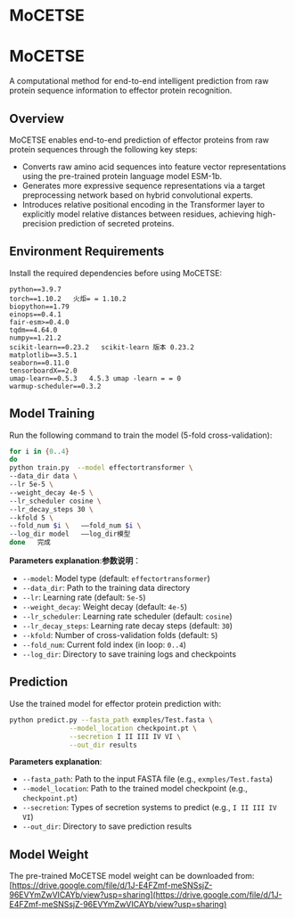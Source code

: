 # MoCETSE
# MoCETSE

A computational method for end-to-end intelligent prediction from raw protein sequence information to effector protein recognition.


## Overview
MoCETSE enables end-to-end prediction of effector proteins from raw protein sequences through the following key steps:
- Converts raw amino acid sequences into feature vector representations using the pre-trained protein language model ESM-1b.
- Generates more expressive sequence representations via a target preprocessing network based on hybrid convolutional experts.
- Introduces relative positional encoding in the Transformer layer to explicitly model relative distances between residues, achieving high-precision prediction of secreted proteins.


## Environment Requirements
Install the required dependencies before using MoCETSE:
```
python==3.9.7
torch==1.10.2   火炬= = 1.10.2
biopython==1.79
einops==0.4.1
fair-esm>=0.4.0
tqdm==4.64.0
numpy==1.21.2
scikit-learn==0.23.2   scikit-learn 版本 0.23.2
matplotlib==3.5.1
seaborn==0.11.0
tensorboardX==2.0
umap-learn==0.5.3   4.5.3 umap -learn = = 0
warmup-scheduler==0.3.2
```


## Model Training
Run the following command to train the model (5-fold cross-validation):
```bash   ”“bash
for i in {0..4}
do
python train.py  --model effectortransformer \
--data_dir data \
--lr 5e-5 \
--weight_decay 4e-5 \
--lr_scheduler cosine \
--lr_decay_steps 30 \
--kfold 5 \
--fold_num $i \   ——fold_num $i \
--log_dir model   ——log_dir模型
done   完成
```

**Parameters explanation**:**参数说明**：
- `--model`: Model type (default: `effectortransformer`)
- `--data_dir`: Path to the training data directory
- `--lr`: Learning rate (default: `5e-5`)
- `--weight_decay`: Weight decay (default: `4e-5`)
- `--lr_scheduler`: Learning rate scheduler (default: `cosine`)
- `--lr_decay_steps`: Learning rate decay steps (default: `30`)
- `--kfold`: Number of cross-validation folds (default: `5`)
- `--fold_num`: Current fold index (in loop: `0..4`)
- `--log_dir`: Directory to save training logs and checkpoints


## Prediction
Use the trained model for effector protein prediction with:
```bash
python predict.py --fasta_path exmples/Test.fasta \
               --model_location checkpoint.pt \
               --secretion I II III IV VI \
               --out_dir results
```

**Parameters explanation**:
- `--fasta_path`: Path to the input FASTA file (e.g., `exmples/Test.fasta`)
- `--model_location`: Path to the trained model checkpoint (e.g., `checkpoint.pt`)
- `--secretion`: Types of secretion systems to predict (e.g., `I II III IV VI`)
- `--out_dir`: Directory to save prediction results


## Model Weight
The pre-trained MoCETSE model weight can be downloaded from:  
[https://drive.google.com/file/d/1J-E4FZmf-meSNSsjZ-96EVYmZwVICAYb/view?usp=sharing](https://drive.google.com/file/d/1J-E4FZmf-meSNSsjZ-96EVYmZwVICAYb/view?usp=sharing)
